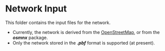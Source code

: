 # Network Input
This folder contains the input files for the network. 

- Currently, the network is derived from the [OpenStreetMap](https://www.openstreetmap.org/), or from the ***osmnx*** package.
- Only the network stored in the ***.pbf*** format is supported (at present).
